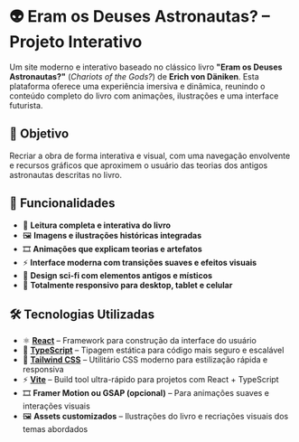 # 👽 Eram os Deuses Astronautas? – Projeto Interativo

Um site moderno e interativo baseado no clássico livro **"Eram os Deuses Astronautas?"** (*Chariots of the Gods?*) de **Erich von Däniken**. Esta plataforma oferece uma experiência imersiva e dinâmica, reunindo o conteúdo completo do livro com animações, ilustrações e uma interface futurista.

## 🌟 Objetivo

Recriar a obra de forma interativa e visual, com uma navegação envolvente e recursos gráficos que aproximem o usuário das teorias dos antigos astronautas descritas no livro.

## 🚀 Funcionalidades

- 📖 **Leitura completa e interativa do livro**
- 🖼️ **Imagens e ilustrações históricas integradas**
- 🎞️ **Animações que explicam teorias e artefatos**
- ⚡ **Interface moderna com transições suaves e efeitos visuais**
- 🌌 **Design sci-fi com elementos antigos e místicos**
- 📱 **Totalmente responsivo para desktop, tablet e celular**

## 🛠️ Tecnologias Utilizadas

- ⚛️ **[React](https://react.dev/)** – Framework para construção da interface do usuário
- 🧠 **[TypeScript](https://www.typescriptlang.org/)** – Tipagem estática para código mais seguro e escalável
- 💨 **[Tailwind CSS](https://tailwindcss.com/)** – Utilitário CSS moderno para estilização rápida e responsiva
- ⚡ **[Vite](https://vitejs.dev/)** – Build tool ultra-rápido para projetos com React + TypeScript
- 🎞️ **Framer Motion ou GSAP (opcional)** – Para animações suaves e interações visuais
- 🖼️ **Assets customizados** – Ilustrações do livro e recriações visuais dos temas abordados